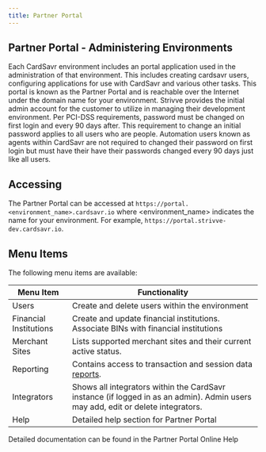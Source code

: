 ```yaml
---
title: Partner Portal
---
```


## Partner Portal - Administering Environments

Each CardSavr environment includes an portal application used in the administration of
that environment.  This includes creating cardsavr users, configuring applications for use 
with CardSavr and various other tasks. This portal is known as the Partner Portal 
and is reachable over the Internet under the domain name for your environment. Strivve 
provides the initial admin account for the customer to utilize in managing their 
development environment. Per PCI-DSS requirements, password must be changed on first login 
and every 90 days after.  This requirement to change an initial password applies to 
all users who are people.  Automation users known as agents within CardSavr are not 
required to changed their password on first login but must have their have their 
passwords changed every 90 days just like all users.

## Accessing

The Partner Portal can be accessed at `https://portal.<environment_name>.cardsavr.io` where 
<environment_name> indicates the name for your environment.  For example, 
`https://portal.strivve-dev.cardsavr.io`. 

## Menu Items
The following menu items are available:

| Menu Item | Functionality
--------|-----------
Users | Create and delete users within the environment
Financial Institutions | Create and update financial institutions.  Associate BINs with financial institutions
Merchant Sites | Lists supported merchant sites and their current active status.
Reporting | Contains access to transaction and session data [reports](/ops-admin/reporting).
Integrators | Shows all integrators within the CardSavr instance (if logged in as an admin). Admin users may add, edit or delete integrators.  
Help | Detailed help section for Partner Portal

Detailed documentation can be found in the Partner Portal Online Help



